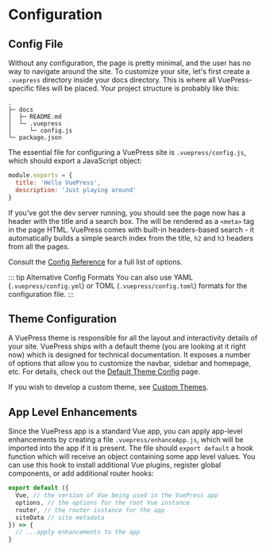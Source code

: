 # Configuration

## Config File

Without any configuration, the page is pretty minimal, and the user has no way to navigate around the site. To customize your site, let's first create a `.vuepress` directory inside your docs directory. This is where all VuePress-specific files will be placed. Your project structure is probably like this:

```
.
├─ docs
│  ├─ README.md
│  └─ .vuepress
│     └─ config.js
└─ package.json
```

The essential file for configuring a VuePress site is `.vuepress/config.js`, which should export a JavaScript object:

``` js
module.exports = {
  title: 'Hello VuePress',
  description: 'Just playing around'
}
```

If you've got the dev server running, you should see the page now has a header with the title and a search box. The will be rendered as a `<meta>` tag in the page HTML. VuePress comes with built-in headers-based search - it automatically builds a simple search index from the title, `h2` and `h3` headers from all the pages.

Consult the [Config Reference](../config/README.md) for a full list of options.

::: tip Alternative Config Formats
You can also use YAML (`.vuepress/config.yml`) or TOML (`.vuepress/config.toml`) formats for the configuration file.
:::

## Theme Configuration

A VuePress theme is responsible for all the layout and interactivity details of your site. VuePress ships with a default theme (you are looking at it right now) which is designed for technical documentation. It exposes a number of options that allow you to customize the navbar, sidebar and homepage, etc. For details, check out the [Default Theme Config](../default-theme-config/README.md) page.

If you wish to develop a custom theme, see [Custom Themes](./custom-themes.md).

## App Level Enhancements

Since the VuePress app is a standard Vue app, you can apply app-level enhancements by creating a file `.vuepress/enhanceApp.js`, which will be imported into the app if it is present. The file should `export default` a hook function which will receive an object containing some app level values. You can use this hook to install additional Vue plugins, register global components, or add additional router hooks:

``` js
export default ({
  Vue, // the version of Vue being used in the VuePress app
  options, // the options for the root Vue instance
  router, // the router instance for the app
  siteData // site metadata
}) => {
  // ...apply enhancements to the app
}
```
